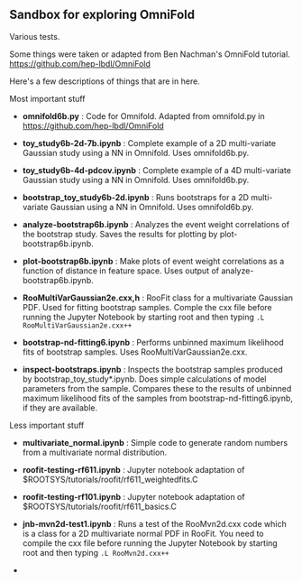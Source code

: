 ## Sandbox for exploring OmniFold

Various tests.

Some things were taken or adapted from Ben Nachman's OmniFold tutorial.  https://github.com/hep-lbdl/OmniFold

Here's a few descriptions of things that are in here.



Most important stuff

- **omnifold6b.py** : Code for Omnifold.  Adapted from omnifold.py in https://github.com/hep-lbdl/OmniFold
  
- **toy_study6b-2d-7b.ipynb** : Complete example of a 2D multi-variate Gaussian study using a NN in Omnifold.  Uses omnifold6b.py.

- **toy_study6b-4d-pdcov.ipynb** : Complete example of a 4D multi-variate Gaussian study using a NN in Omnifold.  Uses omnifold6b.py.

- **bootstrap_toy_study6b-2d.ipynb** : Runs bootstraps for a 2D multi-variate Gaussian using a NN in Omnifold.  Uses omnifold6b.py.

- **analyze-bootstrap6b.ipynb** :  Analyzes the event weight correlations of the bootstrap study.  Saves the results for plotting by plot-bootstrap6b.ipynb.

- **plot-bootstrap6b.ipynb** :  Make plots of event weight correlations as a function of distance in feature space.  Uses output of analyze-bootstrap6b.ipynb.

- **RooMultiVarGaussian2e.cxx,h** :  RooFit class for a multivariate Gaussian PDF.  Used for fitting bootstrap samples.  Comple the cxx file before running the Jupyter Notebook by starting root and then typing `.L RooMultiVarGaussian2e.cxx++`

- **bootstrap-nd-fitting6.ipynb** :  Performs unbinned maximum likelihood fits of bootstrap samples.  Uses RooMultiVarGaussian2e.cxx.

- **inspect-bootstraps.ipynb** :  Inspects the bootstrap samples produced by bootstrap_toy_study*.ipynb.  Does simple calculations of model parameters from the sample.  Compares these to the results of unbinned maximum likelihood fits of the samples from bootstrap-nd-fitting6.ipynb, if they are available.




Less important stuff

- **multivariate_normal.ipynb** :  Simple code to generate random numbers from a multivariate normal distribution.

- **roofit-testing-rf611.ipynb** :  Jupyter notebook adaptation of $ROOTSYS/tutorials/roofit/rf611_weightedfits.C

- **roofit-testing-rf101.ipynb** :  Jupyter notebook adaptation of $ROOTSYS/tutorials/roofit/rf611_basics.C

- **jnb-mvn2d-test1.ipynb** : Runs a test of the RooMvn2d.cxx code which is a class for a 2D multivariate normal PDF in RooFit.  You need to compile the cxx file before running the Jupyter Notebook by starting root and then typing `.L RooMvn2d.cxx++`



- 
